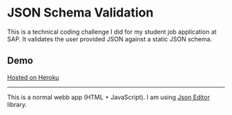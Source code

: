 # JSON Schema Validation

This is a technical coding challenge I did for my student job application at SAP. It validates the user provided JSON against a static JSON schema.


## Demo
[Hosted on Heroku](https://json-schema-validation.herokuapp.com/)


___


This is a normal webb app (HTML + JavaScript). I am using [Json Editor](https://github.com/josdejong/jsoneditor) library.


